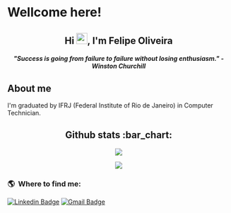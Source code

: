 # Wellcome here! 

<h2 align="center">Hi <img src="https://media.giphy.com/media/hvRJCLFzcasrR4ia7z/giphy.gif" width="25px">, I'm Felipe Oliveira</h2>

<h5 align="center">"Success is going from failure to failure without losing enthusiasm." - Winston Churchill</h5>

## About me

I'm graduated by IFRJ (Federal Institute of Rio de Janeiro) in Computer Technician.


<h2 align="center">Github stats :bar_chart:</h2>

<p align="center" id="top-langs">
  <img src="https://github-readme-stats.vercel.app/api/top-langs/?username=felipedavi&layout=compact&title_color=03ADDF&bg_color=0D1117&text_color=fafafa">
</p>

<p align="center" id="github-resume-status">
  <img src="https://github-readme-stats.vercel.app/api?username=felipedavi&theme=vue&show_icons=true&icon_color=03ADDF&title_color=03ADDF&bg_color=0D1117&text_color=fafafa">
</p>

### :earth_americas: &nbsp;Where to find me:

[![Linkedin Badge](https://img.shields.io/badge/-LinkedIn-blue?style=flat-square&logo=Linkedin&logoColor=white&link=https://www.linkedin.com/in/felipedavidesouzaoliveira/)](https://www.linkedin.com/in/felipedavidesouzaoliveira/)
[![Gmail Badge](https://img.shields.io/badge/-Gmail-c14438?style=flat-square&logo=Gmail&logoColor=white&link=mailto:ffdavisoliveira@gmail.com)](mailto:ffdavisoliveira@gmail.com)

